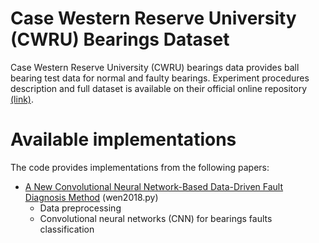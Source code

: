 # Case Western Reserve University (CWRU) Bearings Dataset

Case Western Reserve University (CWRU) bearings data provides ball bearing test data for normal and faulty bearings. Experiment procedures description and full dataset is available on their official online repository [(link)](https://csegroups.case.edu/bearingdatacenter/home).

# Available implementations

The code provides implementations from the following papers:

- [A New Convolutional Neural Network-Based Data-Driven Fault Diagnosis Method](https://ieeexplore.ieee.org/document/8114247) (wen2018.py)
	- Data preprocessing
	- Convolutional neural networks (CNN) for bearings faults classification


